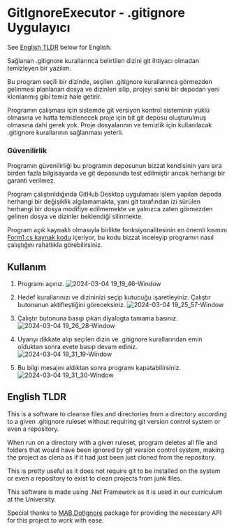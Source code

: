# GitIgnoreExecutor - .gitignore Uygulayıcı
 See [English TLDR](https://github.com/SametHope/GitIgnoreExecutor/edit/main/README.md#english-tldr) below for English.  

 Sağlanan .gitignore kurallarınca belirtilen dizini git ihtiyacı olmadan temizleyen bir yazılım.  

 Bu program seçili bir dizinde, seçilen .gitignore kurallarınca görmezden gelinmesi planlanan dosya ve dizinleri silip, projeyi sanki bir depodan yeni klonlanmış gibi temiz hale getirir.

 Programın çalışması için sistemde git versiyon kontrol sisteminin yüklü olmasına ve hatta temizlenecek proje için bit git deposu oluşturulmuş olmasına dahi gerek yok. 
 Proje dosyalarının ve temizlik için kullanılacak .gitignore kurallarının sağlanması yeterli.  

### Güvenilirlik
 Programın güvenilirliği bu programın deposunun bizzat kendisinin yanı sıra birden fazla bilgisayarda ve git deposunda test edilmiştir ancak herhangi bir garanti verilmez.  
 
 Program çalıştırıldığında GitHub Desktop uygulaması işlem yapılan depoda herhangi bir değişiklik algılamamakta, yani git tarafından izi sürülen herhangi bir dosya modifiye edilmemekte ve yalnızca zaten
 görmezden gelinen dosya ve dizinler beklendiği silinmekte.

 Program açık kaynaklı olmasıyla birlikte fonksiyonalitesinin en önemli kısmını [Form1.cs kaynak kodu](https://github.com/SametHope/GitIgnoreExecutor/blob/main/Form1.cs) içeriyor, bu kodu bizzat inceleyip programın nasıl çalıştığını rahatlıkla görebilirsiniz.
 
 ## Kullanım

 1. Programı açınız.
![2024-03-04 19_19_46-Window](https://github.com/SametHope/GitIgnoreExecutor/assets/85421686/3019c94e-404c-4663-a6a7-0871aaede7ba)

 2. Hedef kurallarınızı ve dizininizi seçip kutucuğu işaretleyiniz. Çalıştır butonunun aktifleştiğini göreceksiniz.
![2024-03-04 19_25_57-Window](https://github.com/SametHope/GitIgnoreExecutor/assets/85421686/ffe4d6f8-d998-4f61-9933-710f0e26bd16)

 3. Çalıştır butonuna basıp çıkan diyalogta tamama basınız.
![2024-03-04 19_26_28-Window](https://github.com/SametHope/GitIgnoreExecutor/assets/85421686/a1ccc1d1-d803-418e-9e4a-86e52c6cf2b6)

 4. Uyarıyı dikkate alıp seçilen dizin ve .gitignore kurallarından emin olduktan sonra evete basıp devam ediniz.
![2024-03-04 19_31_19-Window](https://github.com/SametHope/GitIgnoreExecutor/assets/85421686/b9e97994-fbfb-46b5-aea8-8f6228e9d95b)   

 5. Bu bilgi mesajını aldıktan sonra programı kapatabilirsiniz.
![2024-03-04 19_31_30-Window](https://github.com/SametHope/GitIgnoreExecutor/assets/85421686/c79f37e2-8846-4b19-accd-4f218dfc65a8)   

## English TLDR
This is a software to cleanse files and directories from a directory according to a given .gitignore ruleset without requiring git version control system or even a repository.  

When run on a directory with a given ruleset, program deletes all file and folders that would have been ignored by git version control system, making the project as clena as if it had just been just cloned from the repository.  

This is pretty useful as it does not require git to be installed on the system or even a repository to exist to clean projects from junk files.

This software is made using .Net Framework as it is used in our curriculum at the University.

Special thanks to [MAB.DotIgnore](https://github.com/markashleybell/MAB.DotIgnore) package for providing the necessary API for this project to work with ease.
